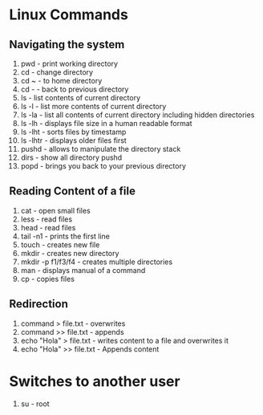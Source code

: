 # Linux Commands

## Navigating the system

1. pwd - print working directory
2. cd - change directory
3. cd ~ - to home directory
4. cd - - back to previous directory
5. ls - list contents of current directory
6. ls -l - list more contents of current directory
7. ls -la - list all contents of current directory including hidden directories
8. ls -lh - displays file size in a human readable format
9. ls -lht - sorts files by timestamp
10. ls -lhtr - displays older files first
11. pushd - allows to manipulate the directory stack
12. dirs - show all directory pushd
13. popd - brings you back to your previous directory

## Reading Content of a file

1. cat - open small files
2. less - read files
3. head - read files
4. tail -n1 - prints the first line
5. touch - creates new file
6. mkdir - creates new directory
7. mkdir -p f1/f3/f4 - creates multiple directories
8. man - displays manual of a command
9. cp - copies files

## Redirection

1. command > file.txt - overwrites
2. command >> file.txt - appends
3. echo "Hola" > file.txt - writes content to a file and overwrites it
4. echo "Hola" >> file.txt - Appends content

# Switches to another user

1. su - root